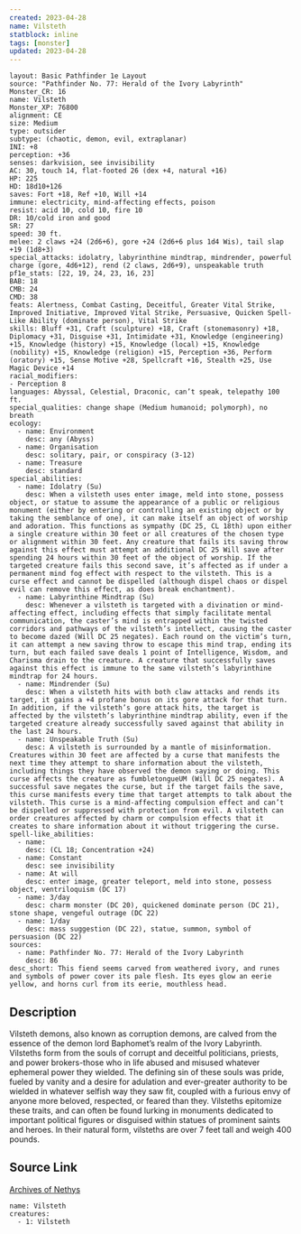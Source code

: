 ```yaml
---
created: 2023-04-28
name: Vilsteth
statblock: inline
tags: [monster]
updated: 2023-04-28
---
```

```statblock
layout: Basic Pathfinder 1e Layout
source: "Pathfinder No. 77: Herald of the Ivory Labyrinth"
Monster_CR: 16
name: Vilsteth
Monster_XP: 76800
alignment: CE
size: Medium
type: outsider
subtype: (chaotic, demon, evil, extraplanar)
INI: +8
perception: +36
senses: darkvision, see invisibility
AC: 30, touch 14, flat-footed 26 (dex +4, natural +16)
HP: 225
HD: 18d10+126
saves: Fort +18, Ref +10, Will +14
immune: electricity, mind-affecting effects, poison
resist: acid 10, cold 10, fire 10
DR: 10/cold iron and good
SR: 27
speed: 30 ft.
melee: 2 claws +24 (2d6+6), gore +24 (2d6+6 plus 1d4 Wis), tail slap +19 (1d8+3)
special_attacks: idolatry, labyrinthine mindtrap, mindrender, powerful charge (gore, 4d6+12), rend (2 claws, 2d6+9), unspeakable truth
pf1e_stats: [22, 19, 24, 23, 16, 23]
BAB: 18
CMB: 24
CMD: 38
feats: Alertness, Combat Casting, Deceitful, Greater Vital Strike, Improved Initiative, Improved Vital Strike, Persuasive, Quicken Spell-Like Ability (dominate person), Vital Strike
skills: Bluff +31, Craft (sculpture) +18, Craft (stonemasonry) +18, Diplomacy +31, Disguise +31, Intimidate +31, Knowledge (engineering) +15, Knowledge (history) +15, Knowledge (local) +15, Knowledge (nobility) +15, Knowledge (religion) +15, Perception +36, Perform (oratory) +15, Sense Motive +28, Spellcraft +16, Stealth +25, Use Magic Device +14
racial_modifiers:
- Perception 8
languages: Abyssal, Celestial, Draconic, can’t speak, telepathy 100 ft.
special_qualities: change shape (Medium humanoid; polymorph), no breath
ecology:
  - name: Environment
    desc: any (Abyss)
  - name: Organisation
    desc: solitary, pair, or conspiracy (3-12)
  - name: Treasure
    desc: standard
special_abilities:
  - name: Idolatry (Su)
    desc: When a vilsteth uses enter image, meld into stone, possess object, or statue to assume the appearance of a public or religious monument (either by entering or controlling an existing object or by taking the semblance of one), it can make itself an object of worship and adoration. This functions as sympathy (DC 25, CL 18th) upon either a single creature within 30 feet or all creatures of the chosen type or alignment within 30 feet. Any creature that fails its saving throw against this effect must attempt an additional DC 25 Will save after spending 24 hours within 30 feet of the object of worship. If the targeted creature fails this second save, it’s affected as if under a permanent mind fog effect with respect to the vilsteth. This is a curse effect and cannot be dispelled (although dispel chaos or dispel evil can remove this effect, as does break enchantment).
  - name: Labyrinthine Mindtrap (Su)
    desc: Whenever a vilsteth is targeted with a divination or mind-affecting effect, including effects that simply facilitate mental communication, the caster’s mind is entrapped within the twisted corridors and pathways of the vilsteth’s intellect, causing the caster to become dazed (Will DC 25 negates). Each round on the victim’s turn, it can attempt a new saving throw to escape this mind trap, ending its turn, but each failed save deals 1 point of Intelligence, Wisdom, and Charisma drain to the creature. A creature that successfully saves against this effect is immune to the same vilsteth’s labyrinthine mindtrap for 24 hours.
  - name: Mindrender (Su)
    desc: When a vilsteth hits with both claw attacks and rends its target, it gains a +4 profane bonus on its gore attack for that turn. In addition, if the vilsteth’s gore attack hits, the target is affected by the vilsteth’s labyrinthine mindtrap ability, even if the targeted creature already successfully saved against that ability in the last 24 hours.
  - name: Unspeakable Truth (Su)
    desc: A vilsteth is surrounded by a mantle of misinformation. Creatures within 30 feet are affected by a curse that manifests the next time they attempt to share information about the vilsteth, including things they have observed the demon saying or doing. This curse affects the creature as fumbletongueUM (Will DC 25 negates). A successful save negates the curse, but if the target fails the save, this curse manifests every time that target attempts to talk about the vilsteth. This curse is a mind-affecting compulsion effect and can’t be dispelled or suppressed with protection from evil. A vilsteth can order creatures affected by charm or compulsion effects that it creates to share information about it without triggering the curse.
spell-like_abilities:
  - name:
    desc: (CL 18; Concentration +24)
  - name: Constant
    desc: see invisibility
  - name: At will
    desc: enter image, greater teleport, meld into stone, possess object, ventriloquism (DC 17)
  - name: 3/day
    desc: charm monster (DC 20), quickened dominate person (DC 21), stone shape, vengeful outrage (DC 22)
  - name: 1/day
    desc: mass suggestion (DC 22), statue, summon, symbol of persuasion (DC 22)
sources:
  - name: Pathfinder No. 77: Herald of the Ivory Labyrinth
    desc: 86
desc_short: This fiend seems carved from weathered ivory, and runes and symbols of power cover its pale flesh. Its eyes glow an eerie yellow, and horns curl from its eerie, mouthless head.
```
## Description
Vilsteth demons, also known as corruption demons, are calved from the essence of the demon lord Baphomet’s realm of the Ivory Labyrinth. Vilsteths form from the souls of corrupt and deceitful politicians, priests, and power brokers-those who in life abused and misused whatever ephemeral power they wielded. The defining sin of these souls was pride, fueled by vanity and a desire for adulation and ever-greater authority to be wielded in whatever selfish way they saw fit, coupled with a furious envy of anyone more beloved, respected, or feared than they. Vilsteths epitomize these traits, and can often be found lurking in monuments dedicated to important political figures or disguised within statues of prominent saints and heroes. In their natural form, vilsteths are over 7 feet tall and weigh 400 pounds.
## Source Link
[Archives of Nethys](https://aonprd.com/MonsterDisplay.aspx?ItemName=Vilsteth)
```encounter-table
name: Vilsteth
creatures:
  - 1: Vilsteth
```
